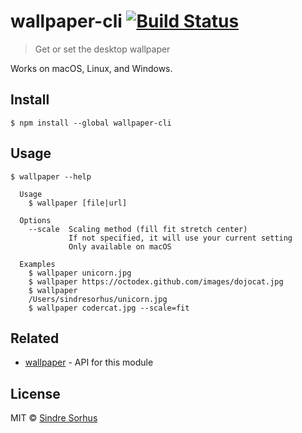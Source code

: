 # wallpaper-cli [![Build Status](https://travis-ci.org/sindresorhus/wallpaper-cli.svg?branch=master)](https://travis-ci.org/sindresorhus/wallpaper-cli)

> Get or set the desktop wallpaper

Works on macOS, Linux, and Windows.


## Install

```
$ npm install --global wallpaper-cli
```


## Usage

```
$ wallpaper --help

  Usage
    $ wallpaper [file|url]

  Options
    --scale  Scaling method (fill fit stretch center)
             If not specified, it will use your current setting
             Only available on macOS

  Examples
    $ wallpaper unicorn.jpg
    $ wallpaper https://octodex.github.com/images/dojocat.jpg
    $ wallpaper
    /Users/sindresorhus/unicorn.jpg
    $ wallpaper codercat.jpg --scale=fit
```


## Related

- [wallpaper](https://github.com/sindresorhus/wallpaper) - API for this module


## License

MIT © [Sindre Sorhus](https://sindresorhus.com)
